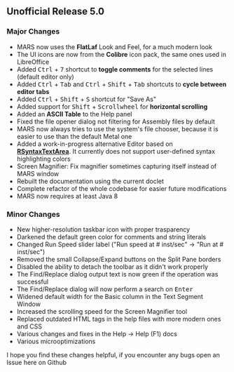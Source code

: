 ## Unofficial Release 5.0

### Major Changes
* MARS now uses the **FlatLaf** Look and Feel, for a much modern look
* The UI icons are now from the **Colibre** icon pack, the same ones used in LibreOffice
* Added <kbd>Ctrl</kbd> + <kbd>7</kbd> shortcut to **toggle comments** for the selected lines (default editor only)
* Added <kbd>Ctrl</kbd> + <kbd>Tab</kbd> and <kbd>Ctrl</kbd> + <kbd>Shift</kbd> + <kbd>Tab</kbd> shortcuts to **cycle between editor tabs**
* Added <kbd>Ctrl</kbd> + <kbd>Shift</kbd> + <kbd>S</kbd> shortcut for "Save As"
* Added support for <kbd>Shift</kbd> + <kbd>Scrollwheel</kbd> for **horizontal scrolling**
* Added an **ASCII Table** to the Help panel
* Fixed the file opener dialog not filtering for Assembly files by default
* MARS now always tries to use the system's file chooser, because it is easier to use than the default Metal one
* Added a work-in-progress alternative Editor based on **[RSyntaxTextArea](https://github.com/bobbylight/RSyntaxTextArea)**. It currently does not support user-defined syntax highlighting colors
* Screen Magnifier: Fix magnifier sometimes capturing itself instead of MARS window
* Rebuilt the documentation using the current doclet
* Complete refactor of the whole codebase for easier future modifications
* MARS now requires at least Java 8
### Minor Changes
* New higher-resolution taskbar icon with proper trasparency
* Darkened the default green color for comments and string literals
* Changed Run Speed slider label ("Run speed at # inst/sec" -> "Run at # inst/sec")
* Removed the small Collapse/Expand buttons on the Split Pane borders
* Disabled the ability to detach the toolbar as it didn't work properly
* The Find/Replace dialog output text is now green if the operation was successful
* The Find/Replace dialog will now perform a search on <kbd>Enter</kbd>
* Widened default width for the Basic column in the Text Segment Window
* Increased the scrolling speed for the Screen Magnifier tool
* Replaced outdated HTML tags in the help files with more modern ones and CSS
* Various changes and fixes in the Help -> Help (F1) docs
* Various microoptimizations

I hope you find these changes helpful, if you encounter any bugs open an Issue here on Github
